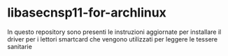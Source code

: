 # libasecnsp11-for-archlinux
In questo repository sono presenti le instruzioni aggiornate per installare il driver per i lettori smartcard che vengono utilizzati per leggere le tessere sanitarie
